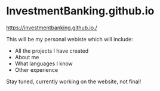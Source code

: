 # InvestmentBanking.github.io

https://investmentbanking.github.io./

This will be my personal webiste which will include:

- All the projects I have created
- About me 
- What languages I know 
- Other experience 

Stay tuned, currently working on the website, not final!
